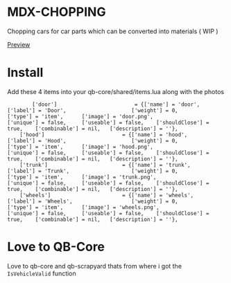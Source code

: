 # MDX-CHOPPING

Chopping cars for car parts which can be converted into materials ( WIP )

[Preview](https://www.youtube.com/watch?v=26pRXRSw1BM)

# Install

Add these 4 items into your qb-core/shared/items.lua along with the photos
```
        ['door'] 						 = {['name'] = 'door', 							['label'] = 'Door', 					['weight'] = 0, 		['type'] = 'item', 		['image'] = 'door.png', 				['unique'] = false, 	['useable'] = false, 	['shouldClose'] = true,	   ['combinable'] = nil,   ['description'] = ''},
	['hood'] 						 = {['name'] = 'hood', 							['label'] = 'Hood', 					['weight'] = 0, 		['type'] = 'item', 		['image'] = 'hood.png', 				['unique'] = false, 	['useable'] = false, 	['shouldClose'] = true,	   ['combinable'] = nil,   ['description'] = ''},
	['trunk'] 						 = {['name'] = 'trunk', 						['label'] = 'Trunk', 					['weight'] = 0, 		['type'] = 'item', 		['image'] = 'trunk.png', 				['unique'] = false, 	['useable'] = false, 	['shouldClose'] = true,	   ['combinable'] = nil,   ['description'] = ''},
	['wheels'] 						 = {['name'] = 'wheels', 						['label'] = 'Wheels', 					['weight'] = 0, 		['type'] = 'item', 		['image'] = 'wheels.png', 				['unique'] = false, 	['useable'] = false, 	['shouldClose'] = true,	   ['combinable'] = nil,   ['description'] = ''},
```

# Love to QB-Core

Love to qb-core and qb-scrapyard thats from where i got the `IsVehicleValid` function

